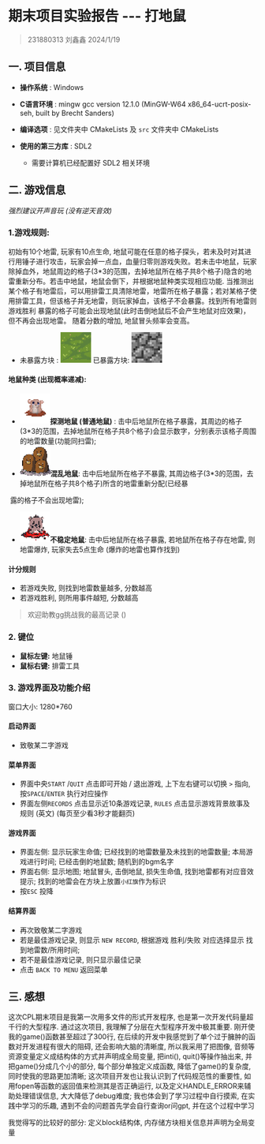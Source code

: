 # 期末项目实验报告 --- 打地鼠

> 231880313 刘鑫鑫 2024/1/19

## 一. 项目信息

- **操作系统** : Windows

- **C语言环境** : mingw  gcc version 12.1.0 (MinGW-W64 x86_64-ucrt-posix-seh, built by Brecht Sanders)

- **编译选项** : 见文件夹中 CMakeLists 及 `src` 文件夹中 CMakeLists

- **使用的第三方库** : SDL2
  - 需要计算机已经配置好 SDL2 相关环境

## 二. 游戏信息

*强烈建议开声音玩 (没有逆天音效)*

### 1.**游戏规则:**

初始有10个地雷, 玩家有10点生命, 地鼠可能在任意的格子探头，若未及时对其进行用锤子进行攻击，玩家会掉一点血，血量归零则游戏失败。若未击中地鼠，玩家除掉血外，地鼠周边的格子(3\*3的范围，去掉地鼠所在格子共8个格子)隐含的地雷重新分布。若击中地鼠，地鼠会倒下，并根据地鼠种类实现相应功能. 当推测出某个格子有地雷后，可以用排雷工具清除地雷，地雷所在格子暴露；若对某格子使用排雷工具，但该格子并无地雷，则玩家掉血，该格子不会暴露。找到所有地雷则游戏胜利
暴露的格子可能会出现地鼠(此时击倒地鼠后不会产生地鼠对应效果)，但不再会出现地雷。
随着分数的增加, 地鼠冒头频率会变高。

- 未暴露方块 : ![block](bin\res\graph\block.png)                                                        已暴露方块:  ![empty](bin\res\graph\empty.jpg)

#### 地鼠种类 (出现概率递减):

- ![shrewNormal](bin\res\graph\shrewNormal.png)**探测地鼠 (普通地鼠)** : 击中后地鼠所在格子暴露，其周边的格子(3\*3的范围，去掉地鼠所在格子共8个格子)会显示数字，分别表示该格子周围的地雷数量(功能同扫雷);
- ![shrewMulti](bin\res\graph\shrewMulti.png)**混乱地鼠**: 击中后地鼠所在格子不暴露, 其周边格子(3*3的范围，去掉地鼠所在格子共8个格子)所含的地雷重新分配(已经暴

​       露的格子不会出现地雷);

- ![shrewChaos](bin\res\graph\shrewChaos.png)**不稳定地鼠**: 击中后地鼠所在格子暴露, 若地鼠所在格子存在地雷, 则地雷爆炸, 玩家失去5点生命 (爆炸的地雷也算作找到)

#### 计分规则

- 若游戏失败, 则找到地雷数量越多, 分数越高
- 若游戏胜利, 则所用事件越短, 分数越高

> 欢迎助教gg挑战我的最高记录 ()

### 2. 键位

- **鼠标左键:** 地鼠锤
- **鼠标右键:** 排雷工具

### 3. 游戏界面及功能介绍

窗口大小: 1280*760

#### 启动界面 

- 致敬某二字游戏

#### 菜单界面

- 界面中央`START` /`QUIT` 点击即可开始 / 退出游戏, 上下左右键可以切换 `>` 指向, 按`SPACE`/`ENTER` 执行对应操作
- 界面左侧`RECORDS` 点击显示近10条游戏记录, `RULES` 点击显示游戏背景故事及规则 (英文) (每页至少看3秒才能翻页)

#### 游戏界面

- 界面左侧: 显示玩家生命值; 已经找到的地雷数量及未找到的地雷数量; 本局游戏进行时间; 已经击倒的地鼠数; 随机到的bgm名字 
- 界面右侧: 显示地图; 地鼠冒头, 击倒地鼠, 损失生命值, 找到地雷都有对应音效提示; 找到的地雷会在方块上放置`小红旗`作为标识
- 按`ESC` 投降

#### 结算界面

- 再次致敬某二字游戏
- 若是最佳游戏记录, 则显示 `NEW RECORD`, 根据游戏 胜利/失败 对应选择显示 找到地雷数/所用时间; 
- 若不是最佳游戏记录, 则只显示最佳记录
- 点击 `BACK TO MENU` 返回菜单

## 三. 感想

这次CPL期末项目是我第一次用多文件的形式开发程序, 也是第一次开发代码量超千行的大型程序. 通过这次项目, 我理解了分层在大型程序开发中极其重要. 刚开使我的game()函数甚至超过了300行, 在后续的开发中我感觉到了单个过于臃肿的函数对开发进程有很大的阻碍, 还会影响大脑的清晰度, 所以我采用了把图像, 音频等资源变量定义成结构体的方式并声明成全局变量, 把inti(), quit()等操作抽出来, 并把game()分成几个小的部分, 每个部分单独定义成函数, 降低了game()的复杂度, 同时使我的思路更加清晰; 这次项目开发也让我认识到了代码规范性的重要性, 如用fopen等函数的返回值来检测其是否正确运行, 以及定义HANDLE_ERROR来辅助处理错误信息, 大大降低了debug难度; 我也体会到了学习过程中自行摸索, 在实践中学习的乐趣, 遇到不会的问题首先学会自行查询or问gpt, 并在这个过程中学习

我觉得写的比较好的部分: 定义block结构体, 内存储方块相关信息并声明为全局变量
